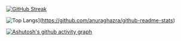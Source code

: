 [![GitHub Streak](https://github-readme-streak-stats.herokuapp.com/?user=kuqmua)](https://git.io/streak-stats)

![Top Langs](https://github-readme-stats.vercel.app/api/top-langs/?username=kuqmua&layout=compact)](https://github.com/anuraghazra/github-readme-stats)

[![Ashutosh's github activity graph](https://activity-graph.herokuapp.com/graph?username=kuqmua)](https://github.com/ashutosh00710/github-readme-activity-graph)
<!--
**kuqmua/kuqmua** is a ✨ _special_ ✨ repository because its `README.md` (this file) appears on your GitHub profile.

Here are some ideas to get you started:

- 🔭 I’m currently working on ...
- 🌱 I’m currently learning ...
- 👯 I’m looking to collaborate on ...
- 🤔 I’m looking for help with ...
- 💬 Ask me about ...
- 📫 How to reach me: ...
- 😄 Pronouns: ...
- ⚡ Fun fact: ...
-->
